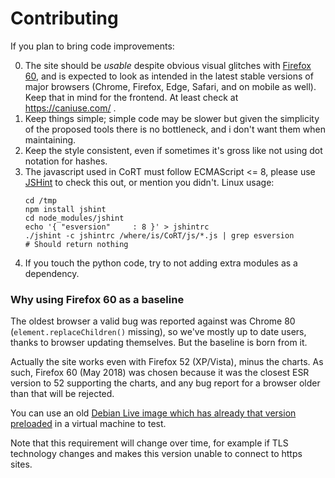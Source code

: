 # Contributing

If you plan to bring code improvements:

0. The site should be *usable* despite obvious visual glitches with [Firefox 60](#why-using-firefox-60-as-a-baseline),
   and is expected to look as intended in the latest stable versions of major
   browsers (Chrome, Firefox, Edge, Safari, and on mobile as well). Keep that
   in mind for the frontend. At least check at https://caniuse.com/ .
1. Keep things simple; simple code may be slower but given the simplicity of
   the proposed tools there is no bottleneck, and i don't want them when
   maintaining.
2. Keep the style consistent, even if sometimes it's gross like not using dot
   notation for hashes.
3. The javascript used in CoRT must follow ECMAScript <= 8, please use
   [JSHint](https://jshint.com/) to check this out, or mention
   you didn't. Linux usage:
   ```shell
   cd /tmp
   npm install jshint
   cd node_modules/jshint
   echo '{ "esversion"     : 8 }' > jshintrc
   ./jshint -c jshintrc /where/is/CoRT/js/*.js | grep esversion
   # Should return nothing
   ```
4. If you touch the python code, try to not adding extra modules as a dependency.

### Why using Firefox 60 as a baseline

The oldest browser a valid bug was reported against was Chrome 80
(`element.replaceChildren()` missing), so we've mostly up to date users, thanks
to browser updating themselves. But the baseline is born from it.

Actually the site works even with Firefox 52 (XP/Vista), minus the charts. As
such, Firefox 60 (May 2018) was chosen because it was the closest ESR version
to 52 supporting the charts, and any bug report for a browser older than that
will be rejected.

You can use an old [Debian Live image which has already that version
preloaded](https://cdimage.debian.org/cdimage/archive/9.7.0-live/amd64/iso-hybrid/debian-live-9.7.0-amd64-xfce.iso)
in a virtual machine to test.

Note that this requirement will change over time, for example if TLS technology
changes and makes this version unable to connect to https sites.

